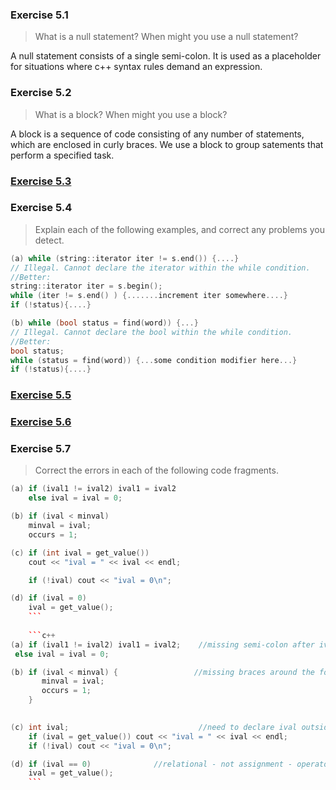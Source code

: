 ### Exercise 5.1
> What is a null statement? When might you use a null statement?

A null statement consists of a single semi-colon. It is used as a placeholder for situations where c++ syntax rules demand an expression.

### Exercise 5.2
> What is a block? When might you use a block?

A block is a sequence of code consisting of any number of statements, which are enclosed in curly braces. We use a block to group satements that perform a specified task.

### [Exercise 5.3](https://github.com/ss-haze/cpp_primer/blob/main/ch05/5-03.cpp)

### Exercise 5.4
> Explain each of the following examples, and correct any problems you detect.
```c++
(a) while (string::iterator iter != s.end()) {....}
// Illegal. Cannot declare the iterator within the while condition.
//Better:
string::iterator iter = s.begin();
while (iter != s.end() ) {.......increment iter somewhere....}
if (!status){....}

(b) while (bool status = find(word)) {...}
// Illegal. Cannot declare the bool within the while condition.
//Better:
bool status;
while (status = find(word)) {...some condition modifier here...}
if (!status){....}
```

### [Exercise 5.5](https://github.com/ss-haze/cpp_primer/blob/main/ch05/5-05.cpp)

### [Exercise 5.6](https://github.com/ss-haze/cpp_primer/blob/main/ch05/5-06.cpp)

### Exercise 5.7
> Correct the errors in each of the following code fragments.
```c++
(a) if (ival1 != ival2) ival1 = ival2      
    else ival = ival = 0;

(b) if (ival < minval)                  
    minval = ival;
    occurs = 1;

(c) if (int ival = get_value())         
    cout << "ival = " << ival << endl;

    if (!ival) cout << "ival = 0\n";

(d) if (ival = 0)
    ival = get_value();
    ```
    
    ```c++
(a) if (ival1 != ival2) ival1 = ival2;    //missing semi-colon after ival2
 else ival = ival = 0;

(b) if (ival < minval) {                 //missing braces around the following statements
       minval = ival;
       occurs = 1;
    }                  
   

(c) int ival;                             //need to declare ival outside of if statement
    if (ival = get_value()) cout << "ival = " << ival << endl;
    if (!ival) cout << "ival = 0\n";

(d) if (ival == 0)              //relational - not assignment - operator required, 
    ival = get_value();
    ```
